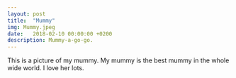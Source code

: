 ```yaml
---
layout: post
title:  "Mummy"
img: Mummy.jpeg
date:   2018-02-10 00:00:00 +0200
description: Mummy-a-go-go.
---
```


This is a picture of my mummy. My mummy is the best mummy in the whole wide world. I love her lots.